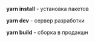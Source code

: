<p><b>yarn install</b> - установка пакетов</p>
<p><b>yarn dev</b> - сервер разработки</p>
<p><b>yarn build</b> - сборка в продакшн</p>